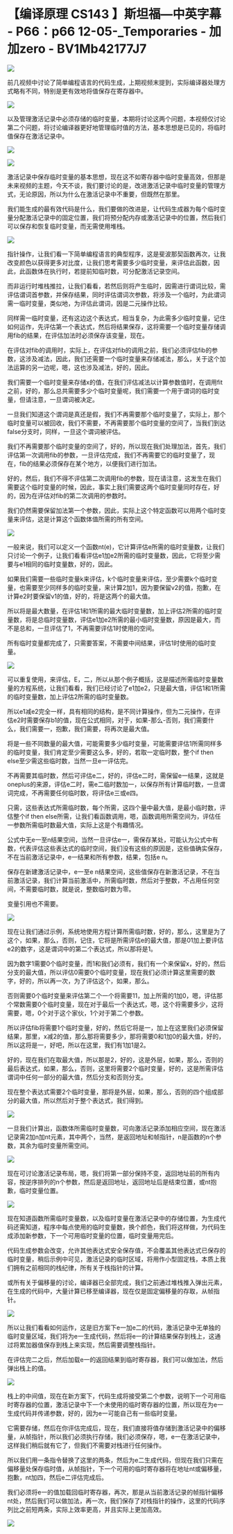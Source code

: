 # 【编译原理 CS143 】斯坦福—中英字幕 - P66：p66 12-05-_Temporaries - 加加zero - BV1Mb42177J7

![](img/96096fdf2dcca767b5775da9b4c72c79_0.png)

前几视频中讨论了简单编程语言的代码生成，上期视频末提到，实际编译器处理方式略有不同，特别是更有效地将值保存在寄存器中。



![](img/96096fdf2dcca767b5775da9b4c72c79_2.png)

以及管理激活记录中必须存储的临时变量，本期将讨论这两个问题，本视频仅讨论第二个问题，将讨论编译器更好地管理临时值的方法，基本思想是已见的，将临时值保存在激活记录中。



![](img/96096fdf2dcca767b5775da9b4c72c79_4.png)

![](img/96096fdf2dcca767b5775da9b4c72c79_5.png)

激活记录中保存临时变量的基本思想，现在这不如寄存器中临时变量高效，但那是未来视频的主题，今天不谈，我们要讨论的是，改进激活记录中临时变量的管理方式，无论原因，所以为什么在激活记录中不重要，但既然在那里。

我们能生成的最有效代码是什么，我们要做的改进是，让代码生成器为每个临时变量分配激活记录中的固定位置，我们将预分配内存或激活记录中的位置，然后我们可以保存和恢复临时变量，而无需使用堆栈。



![](img/96096fdf2dcca767b5775da9b4c72c79_7.png)

指针操作，让我们看一下简单编程语言的典型程序，这是斐波那契函数再次，让我改变颜色以获得更多对比度，让我们思考需要多少临时变量，来评估此函数，因此，此函数体在执行时，若提前知临时数，可分配激活记录空间。

而非运行时堆栈推拉，让我们看看，若然后则将产生临时，因需进行谓词比较，需评估谓词首参数，并保存结果，同时评估谓词次参数，将涉及一个临时，为此谓词需一临时变量，类似地，为评估此谓词，因是二元操作比较。

同样需一临时变量，还有这边这个表达式，相当复杂，为此需多少临时变量，记住如何运作，先评估第一个表达式，然后将结果保存，这将需要一个临时变量存储调用fib的结果，在评估加法时必须保存该变量，现在。

在评估对fib的调用时，实际上，在评估对fib的调用之前，我们必须评估fib的参数，这涉及减法，因此，我们还需要一个临时变量来存储减法，那么，关于这个加法运算的另一边呢，嗯，这也涉及减法，好的，因此。

我们需要一个临时变量来存储x的值，在我们评估减法以计算参数值时，在调用fit之前，好的，那么总共需要多少个临时变量呢，我们需要一个用于谓词的临时变量，但请注意，一旦谓词被决定。

一旦我们知道这个谓词是真还是假，我们不再需要那个临时变量了，实际上，那个临时变量可以被回收，我们不需要，不再需要那个临时变量的空间了，当我们到达false分支时，同样，一旦这个谓词被评估。

我们不再需要那个临时变量的空间了，好的，所以现在我们处理加法，首先，我们评估第一次调用fib的参数，一旦评估完成，我们不再需要它的临时变量了，现在，fib的结果必须保存在某个地方，以便我们进行加法。

好的，然后，我们不得不评估第二次调用fib的参数，现在请注意，这发生在我们需要这个临时变量的时候，因此，事实上我们需要这两个临时变量同时存在，好的，因为在评估对fib的第二次调用的参数时。

我们仍然需要保留加法第一个参数，因此，实际上这个特定函数可以用两个临时变量来评估，这是计算这个函数体值所需的所有空间。



![](img/96096fdf2dcca767b5775da9b4c72c79_9.png)

一般来说，我们可以定义一个函数nt(e)，它计算评估e所需的临时变量数，让我们只讨论一个例子，让我们看看评估e1加e2所需的临时变量数，因此，它将至少需要与e1相同的临时变量数，好的，因此。

如果我们需要一些临时变量k来评估，k个临时变量来评估，至少需要k个临时变量，也需要至少同样多的临时变量，来计算2加1，因为要保留v2的值，抱歉，在计算e2时要保留v1的值，好的，将是这两个的最大值。

所以将是最大数量，在评估1和1所需的最大临时变量数，加上评估2所需的临时变量数，将是总临时变量数，评估e1加e2所需的最小临时变量数，原因是最大，而不是总和，一旦评估了1，不再需要评估1时使用的空间。

所有临时变量都完成了，只需要答案，不需要中间结果，评估1时使用的临时变量。

![](img/96096fdf2dcca767b5775da9b4c72c79_11.png)

可以重复使用，来评估，E，二，所以从那个例子概括，这是描述所需临时变量数量的方程系统，让我们看看，我们已经讨论了e1加e2，只是最大值，评估1和1所需的临时变量数，加上评估2所需的临时变量数。

所以e1减e2完全一样，具有相同的结构，是不同计算操作，但为二元操作，在评估e2时需要保存b1的值，现在公式相同，对于，如果-那么-否则，我们需要什么，我们需要一，抱歉，我们需要，将再次是最大值。

将是一些不同数量的最大值，可能需要多少临时变量，可能需要评估1所需同样多的临时变量，我们肯定至少需要这么多，好的，若取一定临时数，整个if then else至少需这些临时数，当然一旦e一评估完。

不再需要其临时数，然后可评估e二，好的，评估e二时，需保留e一结果，这就是oneplus的来源，评估e二时，需e二临时数加一，以保存所有计算临时数，一旦谓词完成，不再需要任何临时数，将评估e三或e四。

只需，这些表达式所需临时数，每个所需，这四个量中最大值，是最小临时数，评估整个if then else所需，让我们看函数调用，嗯，函数调用所需空间为，评估任一参数所需临时数最大值，实际上这是个有趣情况。

公式中无e一至n结果空间，当然一旦评估e一，需保存某处，可能认为公式中有数，代表评估这些表达式的临时空间，我们没有这些的原因是，这些值确实保存，不在当前激活记录中，e一结果和所有参数，结果，包括e n。

保存在新建激活记录中，e一至e n结果空间，这些值保存在新激活记录，不在当前激活记录，我们计算当前激活中，所需临时数，然后对于整数，不占用任何空间，不需要临时数，就是说，整数临时数为零。

变量引用也不需要。

![](img/96096fdf2dcca767b5775da9b4c72c79_13.png)

现在让我们通过示例，系统地使用方程计算所需临时数，好的，那么，这里是为了这个，如果，那么，否则，记住，它将是所需评估e的最大值，那是01加上要评估e2的数字，这是谓词中的第二个表达式，所以那将是1。

因为数字1需要0个临时变量，而1和我们必须有，我们有一个来保留x，好的，然后分支的最大值，所以评估0需要0个临时变量，现在我们必须计算这里需要的数字，好的，所以再一次，为了评估这个，如果，那么。

否则需要0个临时变量来评估第二个一个将需要11，加上所需的1加0，嗯，评估那个常数需要0个临时变量，现在对于最后一个表达式，嗯，这个将需要多少，这将需要，嗯，0个对于这个家伙，1个对于第二个参数。

所以评估fib将需要1个临时变量，好的，然后它将是一，加上在这里我们必须保留结果，那里，x减2的值，那么那将需要多少，那将需要0和1加0的最大值，好的，所以这将是一，好吧，所以在这里，我们有1加1是2。

好的，现在我们在取最大值，所以那是2，好的，这是外层，如果，那么，否则的最后表达式，如果，那么，否则，这里将需要2个临时变量，好的，这是所需评估谓词中任何一部分的最大值，然后分支和否则分支。

现在整个表达式需要2个临时变量，那将是外层，如果，那么，否则的四个组成部分的最大值，所以然后对于整个表达式，我们得到。



![](img/96096fdf2dcca767b5775da9b4c72c79_15.png)

一旦我们计算出，函数体所需临时变量数，可向激活记录添加相应空间，现在激活记录需2加n加nt元素，其中两个，当然，是返回地址和帧指针，n是函数的n个参数，其余为临时变量所需空间。



![](img/96096fdf2dcca767b5775da9b4c72c79_17.png)

现在可讨论激活记录布局，嗯，我们将第一部分保持不变，返回地址前的所有内容，按逆序排列的n个参数，然后是返回地址，返回地址后是结束位置，或nt抱歉，临时变量位置。



![](img/96096fdf2dcca767b5775da9b4c72c79_19.png)

现在知道函数所需临时变量数，以及临时变量在激活记录中的存储位置，为生成代码还需知道，程序中每点使用的临时变量数，换个颜色，我们将这样做，为代码生成添加新参数，下一个可用临时变量的位置，临时变量用完后。

代码生成参数会改变，允许其他表达式安全保存值，不会覆盖其他表达式已保存的临时变量，稍后示例中可见，激活记录的临时区域，将用作小型固定栈，本质上我们拥有之前相同的栈纪律，所有关于栈指针的计算。

或所有关于偏移量的讨论，编译器已全部完成，我们之前通过堆栈推入弹出元素，在生成的代码中，大量计算已移至编译器，现在仅是固定偏移量的存取，从帧指针。



![](img/96096fdf2dcca767b5775da9b4c72c79_21.png)

所以让我们看看如何运作，这是旧方案下e一加e二的代码，激活记录中无单独的临时变量区域，我们将为e一生成代码，然后将e一的计算结果保存到栈上，这通过将累加器值保存到栈上来实现，然后需要调整栈指针。

在评估完二之后，然后加载e一的返回结果到临时寄存器，我们可以做加法，然后弹出栈上的值。

![](img/96096fdf2dcca767b5775da9b4c72c79_23.png)

栈上的中间值，现在在新方案下，代码生成将接受第二个参数，说明下一个可用临时寄存器的位置，激活记录中下一个未使用的临时寄存器的位置，所以现在为e一生成代码并传递参数，好的，因为e一可能自己有一些临时变量。

它需要存储，然后在你评估完成后，现在，我们直接将值存储到激活记录中的偏移量，从帧指针，所以我们必须执行存储，我们必须保存，嗯，e一在激活记录中，这样我们稍后就有它了，但我们不需要对栈进行任何操作。

所以我们用一条指令替换了这里的两条，然后为e二生成代码，但现在我们只需在偏移量处保存临时值，从帧指针，下一个可用的临时寄存器将在地址nt或偏移量，抱歉，nt加四，然后e二评估完成后。

我们必须将e一的值加载回临时寄存器，再次，那是从当前激活记录的帧指针偏移nt处，然后我们可以做加法，再一次，我们保存了对栈指针的操作，这里的代码序列比之前短两条，实际上效率更高，并且实际上更加高效。



![](img/96096fdf2dcca767b5775da9b4c72c79_25.png)